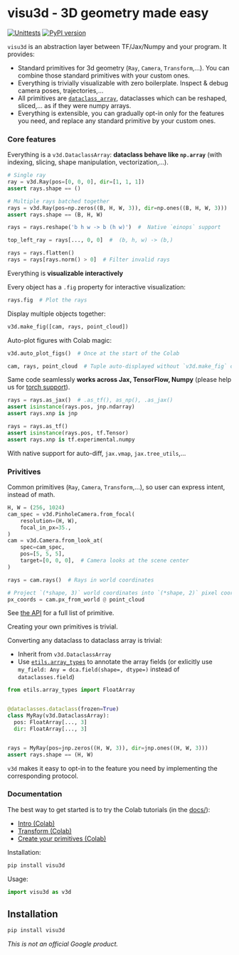 # visu3d - 3D geometry made easy

[![Unittests](https://github.com/google-research/visu3d/actions/workflows/pytest_and_autopublish.yml/badge.svg)](https://github.com/google-research/visu3d/actions/workflows/pytest_and_autopublish.yml)
[![PyPI version](https://badge.fury.io/py/visu3d.svg)](https://badge.fury.io/py/visu3d)

`visu3d` is an abstraction layer between TF/Jax/Numpy and your program. It
provides:

*   Standard primitives for 3d geometry (`Ray`, `Camera`, `Transform`,...).
    You can combine those standard primitives with your custom ones.
*   Everything is trivially visualizable with zero boilerplate. Inspect & debug
    camera poses, trajectories,...
*   All primitives are
    [`dataclass_array`](https://github.com/google-research/dataclass_array),
    dataclasses which can be reshaped, sliced,... as if they were numpy arrays.
*   Everything is extensible, you can gradually opt-in only for the features you
    need, and replace any standard primitive by your custom ones.

### Core features

<section class="zippy">

Everything is a `v3d.DataclassArray`: **dataclass behave like `np.array`** (with
indexing, slicing, shape manipulation, vectorization,...).

```python
# Single ray
ray = v3d.Ray(pos=[0, 0, 0], dir=[1, 1, 1])
assert rays.shape == ()

# Multiple rays batched together
rays = v3d.Ray(pos=np.zeros((B, H, W, 3)), dir=np.ones((B, H, W, 3)))
assert rays.shape == (B, H, W)

rays = rays.reshape('b h w -> b (h w)')  #  Native `einops` support

top_left_ray = rays[..., 0, 0]  #  (b, h, w) -> (b,)

rays = rays.flatten()
rays = rays[rays.norm() > 0]  # Filter invalid rays
```

</section>
<section class="zippy">

Everything is **visualizable interactively**

Every object has a `.fig` property for interactive visualization:

```python
rays.fig  # Plot the rays
```

Display multiple objects together:

```python
v3d.make_fig([cam, rays, point_cloud])
```

Auto-plot figures with Colab magic:

```python
v3d.auto_plot_figs()  # Once at the start of the Colab

cam, rays, point_cloud  # Tuple auto-displayed without `v3d.make_fig` call
```

</section>
<section class="zippy">

Same code seamlessly **works across Jax, TensorFlow, Numpy** (please help us for
[torch support](https://github.com/google-research/visu3d/issues/12)).

```python
rays = rays.as_jax()  # .as_tf(), as_np(), .as_jax()
assert isinstance(rays.pos, jnp.ndarray)
assert rays.xnp is jnp

rays = rays.as_tf()
assert isinstance(rays.pos, tf.Tensor)
assert rays.xnp is tf.experimental.numpy
```

With native support for auto-diff, `jax.vmap`, `jax.tree_utils`,...

</section>

### Privitives

<section class="zippy">

Common primitives (`Ray`, `Camera`, `Transform`,...), so user can express
intent, instead of math.

```python
H, W = (256, 1024)
cam_spec = v3d.PinholeCamera.from_focal(
    resolution=(H, W),
    focal_in_px=35.,
)
cam = v3d.Camera.from_look_at(
    spec=cam_spec,
    pos=[5, 5, 5],
    target=[0, 0, 0],  # Camera looks at the scene center
)

rays = cam.rays()  # Rays in world coordinates

# Project `(*shape, 3)` world coordinates into `(*shape, 2)` pixel coordinates.
px_coords = cam.px_from_world @ point_cloud
```

See [the API](https://github.com/google-research/visu3d/tree/main/visu3d/__init__.py;l=31)<!-- {.external} !-->
for a full list of primitive.

</section>
<section class="zippy">

Creating your own primitives is trivial.

Converting any dataclass to dataclass array is trivial:

*   Inherit from `v3d.DataclassArray`
*   Use
    [`etils.array_types`](https://github.com/google/etils/blob/main/etils/array_types/README.md)
    to annotate the array fields (or exlicitly use `my_field: Any =
    dca.field(shape=, dtype=)` instead of `dataclasses.field`)

```python
from etils.array_types import FloatArray


@dataclasses.dataclass(frozen=True)
class MyRay(v3d.DataclassArray):
  pos: FloatArray[..., 3]
  dir: FloatArray[..., 3]


rays = MyRay(pos=jnp.zeros((H, W, 3)), dir=jnp.ones((H, W, 3)))
assert rays.shape == (H, W)
```

`v3d` makes it easy to opt-in to the feature you need by implementing the
corresponding protocol.

<!-- See [the tutorial]() for more info. -->

</section>

### Documentation

The best way to get started is to try the Colab tutorials (in the
[docs/](https://github.com/google-research/visu3d/tree/main/docs/)):

*   [Intro (Colab)](https://colab.research.google.com/github/google-research/visu3d/blob/main/docs/intro.ipynb)
    <!-- {.external} !-->
*   [Transform (Colab)](https://colab.research.google.com/github/google-research/visu3d/blob/main/docs/transform.ipynb)
    <!-- {.external} !-->
*   [Create your primitives (Colab)](https://colab.research.google.com/github/google-research/visu3d/blob/main/docs/dataclass.ipynb)
    <!-- {.external} !-->

Installation:

```sh
pip install visu3d
```

Usage:

```python
import visu3d as v3d
```

## Installation

```sh
pip install visu3d
```

*This is not an official Google product.*
